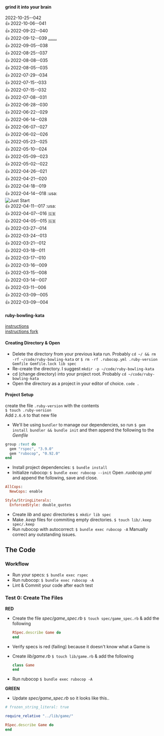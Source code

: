 #### grind it into your brain
2022-10-25--042  
:+1: 2022-10-06--041   
:+1: 2022-09-22--040  
:+1: 2022-09-12--039  [.......](https://gist.github.com/0mj/663e782ce5d55d48bbfc63dc9c28e3f5)  
:+1: 2022-09-05--038  
:+1: 2022-08-25--037  
:+1: 2022-08-08--035  
:+1: 2022-08-05--035  
:+1: 2022-07-29--034  
:+1: 2022-07-15--033  
:+1: 2022-07-15--032  
:+1: 2022-07-08--031  
:+1: 2022-06-28--030  
:+1: 2022-06-22--029  
:+1: 2022-06-14--028  
:+1: 2022-06-07--027  
:+1: 2022-06-02--026  
:+1: 2022-05-23--025  
:+1: 2022-05-10--024  
:+1: 2022-05-09--023  
:+1: 2022-05-02--022  
:+1: 2022-04-26--021  
:+1: 2022-04-21--020  
:+1: 2022-04-18--019  
:+1: 2022-04-14--018 :usa:  
![Just Start](https://media.giphy.com/media/wi8Ez1mwRcKGI/giphy.gif "DO IT")  
:+1: 2022-04-11--017 :usa:  
:+1: 2022-04-07--016 :uk:   
:+1: 2022-04-05--015 :uk:   
:+1: 2022-03-27--014  
:+1: 2022-03-24--013  
:+1: 2022-03-21--012  
:+1: 2022-03-18--011  
:+1: 2022-03-17--010  
:+1: 2022-03-16--009  
:+1: 2022-03-15--008  
:+1: 2022-03-14--007  
:+1: 2022-03-11--006  
:+1: 2022-03-09--005  
:+1: 2022-03-09--004  


#### ruby-bowling-kata
[instructions](https://gist.github.com/0mj/663e782ce5d55d48bbfc63dc9c28e3f5)  
[instructions fork](https://gist.github.com/theotherzach/1ddc1f348d1c711ea0e8da67efa82cf4)  

#### Creating Directory & Open

+ Delete the directory from your previous kata run. Probably `cd ~/ && rm -rf ~/code/ruby-bowling-kata` or `$ rm -rf .rubocop.yml .ruby-version Gemfile Gemfile.lock lib spec`       
+ Re-create the directory. I suggest `mkdir -p ~/code/ruby-bowling-kata`
+ cd (change directory) into your project root. Probably `cd ~/code/ruby-bowling-kata`
+ Open the directory as a project in your editor of choice. `code .`

  

#### Project Setup
create the file `.ruby-version` with the contents  
`$ touch .ruby-version`  
Add  `2.6.6` to that new file  


+ We'll be using `bundler` to manage our dependencies, so run `$ gem install bundler && bundle init` and then append the following to the *Gemfile*
```ruby
group :test do
  gem "rspec", "3.9.0"
  gem "rubocop", "0.92.0"
end
```
+ Install project dependencies:  `$ bundle install`  
+ Initialize rubocop: `$ bundle exec rubocop --init` Open *.ruobcop.yml* and append the following, save and close.  
```ruby
AllCops:
  NewCops: enable

Style/StringLiterals:
  EnforcedStyle: double_quotes
```

+ Create *lib* and *spec* directories `$ mkdir lib spec`  
+ Make *.keep* files for commiting empty directories. `$ touch lib/.keep spec/.keep`  
+ Run rubocop with autocorrect: `$ bundle exec rubocop -A` Manually correct any outstanding issues.  
  
## The Code

### Workflow
+ Run your specs: `$ bundle exec rspec`
+ Run rubocop: `$ bundle exec rubocop -A`
+ Lint & Commit your code after each test

### Test 0: Create The Files
**RED**

+ Create the file *spec/game_spec.rb* `$ touch spec/game_spec.rb` & add the following  
  ```ruby
  RSpec.describe Game do
  end
  ```

+ Verify specs is red (failing) because it doesn't know what a Game is
+ Create *lib/game.rb* `$ touch lib/game.rb` & add the following  
  ```ruby
  class Game
  end
  ```
+ Run rubocop `$ bundle exec rubocop -A`  

**GREEN**
* Update *spec/game_spec.rb* so it looks like this..  
```ruby
# frozen_string_literal: true

require_relative "../lib/game/"

RSpec.describe Game do
end
```
